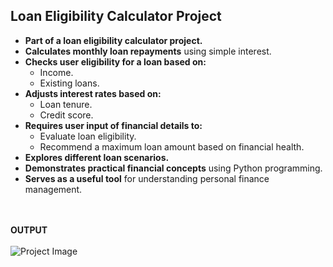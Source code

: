 ## Loan Eligibility Calculator Project

- **Part of a loan eligibility calculator project.**
- **Calculates monthly loan repayments** using simple interest.
- **Checks user eligibility for a loan based on:**
  - Income.
  - Existing loans.
- **Adjusts interest rates based on:**
  - Loan tenure.
  - Credit score.
- **Requires user input of financial details to:**
  - Evaluate loan eligibility.
  - Recommend a maximum loan amount based on financial health.
- **Explores different loan scenarios.**
- **Demonstrates practical financial concepts** using Python programming.
- **Serves as a useful tool** for understanding personal finance management.

<br/><br/>
**OUTPUT**
<br/><br/>
![Project Image](https://imgur.com/jYaG8zJ.png)
